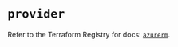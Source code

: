 # `provider`

Refer to the Terraform Registry for docs: [`azurerm`](https://registry.terraform.io/providers/hashicorp/azurerm/3.104.0/docs).
